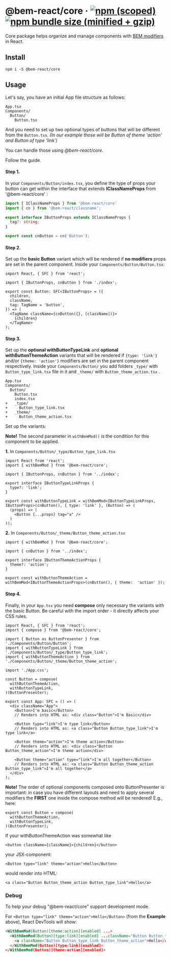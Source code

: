 # @bem-react/core &middot; [![npm (scoped)](https://img.shields.io/npm/v/@bem-react/core.svg)](https://www.npmjs.com/package/@bem-react/core) [![npm bundle size (minified + gzip)](https://img.shields.io/bundlephobia/minzip/@bem-react/core.svg)](https://bundlephobia.com/result?p=@bem-react/core)

Core package helps organize and manage components with [BEM modifiers](https://en.bem.info/methodology/key-concepts/#modifier) in React.

## Install

```
npm i -S @bem-react/core
```

## Usage

Let's say, you have an initial App file structure as follows:

```
App.tsx
Components/
  Button/
    Button.tsx
```

And you need to set up two optional types of buttons that will be different from the `Button.tsx`. _(In our example those will be Button of theme 'action' and Button of type 'link')_

You can handle those using _@bem-react/core_.

Follow the guide.

#### Step 1.

In your `Components/Button/index.tsx`, you define the type of props your button can get within the interface that extends **IClassNameProps** from '@bem-react/core' :

```ts
import { IClassNameProps } from '@bem-react/core'
import { cn } from '@bem-react/classname';

export interface IButtonProps extends IClassNameProps {
  tag?: string;
}

export const cnButton = cn('Button');
```

#### Step 2.

Set up the **basic Button** variant which will be rendered if **no modifiers** props are set in the parent component.
Inside your `Components/Button/Button.tsx`:

```tsx
import React, { SFC } from 'react';

import { IButtonProps, cnButton } from './index';

export const Button: SFC<IButtonProps> = ({
  children,
  className,
  tag: TagName = 'button',
}) => (
  <TagName className={cnButton({}, [className])}>
    {children}
  </TagName>
);
```

#### Step 3.

Set up the **optional withButtonTypeLink** and **optional withButtonThemeAction** variants that will be rendered if `{type: 'link'}` and/or `{theme: 'action'}` modifiers are set in the parent component respectively.
Inside your `Components/Button/` you add folders `_type/` with `Button_type_link.tsx` file in it and `_theme/` with `Button_theme_action.tsx` .

```
App.tsx
Components/
  Button/
    Button.tsx
    index.tsx
+   _type/
+     Button_type_link.tsx
+   _theme/
+     Button_theme_action.tsx
```
Set up the variants:

**Note!** The second parameter in `withBemMod()` is the condition for this component to be applied.

**1.** In `Components/Button/_type/Button_type_link.tsx`

```tsx
import React from 'react';
import { withBemMod } from '@bem-react/core';

import { IButtonProps, cnButton } from '../index';

export interface IButtonTypeLinkProps {
  type?: 'link';
}

export const withButtonTypeLink = withBemMod<IButtonTypeLinkProps, IButtonProps>(cnButton(), { type: 'link' }, (Button) => (
  (props) => (
    <Button {...props} tag="a" />
  )
));
```

**2.** In `Components/Button/_theme/Button_theme_action.tsx`

```tsx
import { withBemMod } from '@bem-react/core';

import { cnButton } from '../index';

export interface IButtonThemeActionProps {
  theme?: 'action';
}

export const withButtonThemeAction = withBemMod<IButtonThemeActionProps>(cnButton(), { theme:  'action' });
```

#### Step 4.

Finally, in your `App.tsx` you need **compose** only necessary the variants with the basic Button.
Be careful with the import order - it directly affects your CSS rules.

```tsx
import React, { SFC } from 'react';
import { compose } from '@bem-react/core';

import { Button as ButtonPresenter } from './Components/Button/Button';
import { withButtonTypeLink } from './Components/Button/_type/Button_type_link';
import { withButtonThemeAction } from './Components/Button/_theme/Button_theme_action';

import './App.css';

const Button = compose(
  withButtonThemeAction,
  withButtonTypeLink,
)(ButtonPresenter);

export const App: SFC = () => (
  <div className="App">
    <Button>I'm basic</Button>
    // Renders into HTML as: <div class="Button">I'm Basic</div>

    <Button type="link">I'm type link</Button>
    // Renders into HTML as: <a class="Button Button_type_link">I'm type link</a>

    <Button theme="action">I'm theme action</Button>
    // Renders into HTML as: <div class="Button Button_theme_action">I'm theme action</div>

    <Button theme="action" type="link">I'm all together</Button>
    // Renders into HTML as: <a class="Button Button_theme_action Button_type_link">I'm all together</a>
  </div>
);
```

**Note!** The order of optional components composed onto ButtonPresenter is important: in case you have different layouts and need to apply several modifiers the **FIRST** one inside the compose method will be rendered!
E.g., here:

```tsx
export const Button = compose(
  withButtonThemeAction,
  withButtonTypeLink,
)(ButtonPresenter);
```
If your withButtonThemeAction was somewhat like

`<button className={className}>{children}</button>`

your JSX-component:

`<Button type="link" theme="action">Hello</Button>`

would render into HTML:

`<a class="Button Button_theme_action Button_type_link">Hello</a>`


### Debug

To help your debug "@bem-react/core" support development mode.

For `<Button type="link" theme="action">Hello</Button>` (from the **Example** above), React DevTools will show:

```html
<WithBemMod(Button)[theme:action][enabled] ...>
  <WithBemMod(Button)[type:link][enabled] ...className="Button Button_theme_action">
    <a className="Button Button_type_link Button_theme_action">Hello</a>
  </WithBemMod(Button)[type:link][enabled]>
</WithBemMod(Button)[theme:action][enabled]>
```
